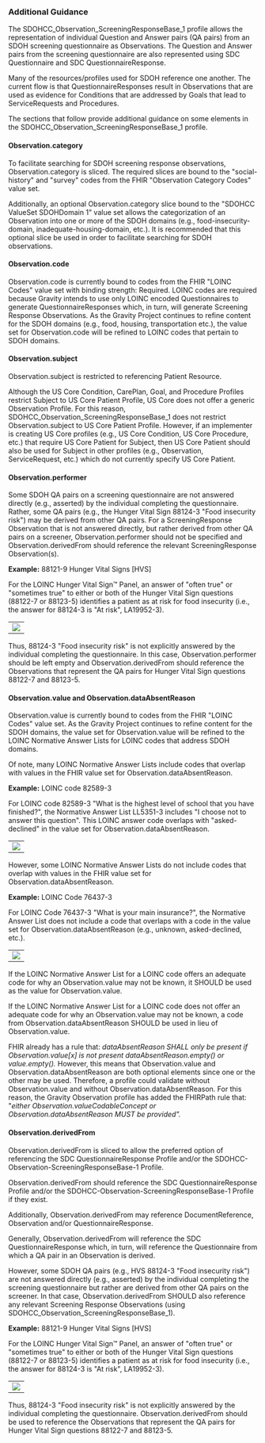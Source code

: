 ### Additional Guidance

The SDOHCC\_Observation\_ScreeningResponseBase\_1 profile allows the representation of individual Question and Answer pairs (QA pairs) from an SDOH screening questionnaire as Observations. The Question and Answer pairs from the screening questionnaire are also represented using SDC Questionnaire and SDC QuestionnaireResponse.

Many of the resources/profiles used for SDOH reference one another. The current flow is that QuestionnaireResponses result in Observations that are used as evidence for Conditions that are addressed by Goals that lead to ServiceRequests and Procedures.

The sections that follow provide additional guidance on some elements in the SDOHCC\_Observation\_ScreeningResponseBase\_1 profile.

#### Observation.category

To facilitate searching for SDOH screening response observations, Observation.category is sliced. The required slices are bound to the &quot;social-history&quot; and &quot;survey&quot; codes from the FHIR &quot;Observation Category Codes&quot; value set.

Additionally, an optional Observation.category slice bound to the &quot;SDOHCC ValueSet SDOHDomain 1&quot; value set allows the categorization of an Observation into one or more of the SDOH domains (e.g., food-insecurity-domain, inadequate-housing-domain, etc.). It is recommended that this optional slice be used in order to facilitate searching for SDOH observations.

#### Observation.code

Observation.code is currently bound to codes from the FHIR &quot;LOINC Codes&quot; value set with binding strength: Required. LOINC codes are required because Gravity intends to use only LOINC encoded Questionnaires to generate QuestionnaireResponses which, in turn, will generate Screening Response Observations. As the Gravity Project continues to refine content for the SDOH domains (e.g., food, housing, transportation etc.), the value set for Observation.code will be refined to LOINC codes that pertain to SDOH domains.

#### Observation.subject

Observation.subject is restricted to referencing Patient Resource.

Although the US Core Condition, CarePlan, Goal, and Procedure Profiles restrict Subject to US Core Patient Profile, US Core does not offer a generic Observation Profile. For this reason, SDOHCC\_Observation\_ScreeningResponseBase\_1 does not restrict Observation.subject to US Core Patient Profile. However, if an implementer is creating US Core profiles (e.g., US Core Condition, US Core Procedure, etc.) that require US Core Patient for Subject, then US Core Patient should also be used for Subject in other profiles (e.g., Observation, ServiceRequest, etc.) which do not currently specify US Core Patient.

#### Observation.performer

Some SDOH QA pairs on a screening questionnaire are not answered directly (e.g., asserted) by the individual completing the questionnaire. Rather, some QA pairs (e.g., the Hunger Vital Sign 88124-3 &quot;Food insecurity risk&quot;) may be derived from other QA pairs. For a ScreeningResponse Observation that is not answered directly, but rather derived from other QA pairs on a screener, Observation.performer should not be specified and Observation.derivedFrom should reference the relevant ScreeningResponse Observation(s).

**Example:** 88121-9 Hunger Vital Signs [HVS]

For the LOINC Hunger Vital Sign™ Panel, an answer of &quot;often true&quot; or &quot;sometimes true&quot; to either or both of the Hunger Vital Sign questions (88122-7 or 88123-5) identifies a patient as at risk for food insecurity (i.e., the answer for 88124-3 is &quot;At risk&quot;, LA19952-3).

<table><tr><td><img src="Observation_performer.png" /></td></tr></table>

Thus, 88124-3 &quot;Food insecurity risk&quot; is not explicitly answered by the individual completing the questionnaire. In this case, Observation.performer should be left empty and Observation.derivedFrom should reference the Observations that represent the QA pairs for Hunger Vital Sign questions 88122-7 and 88123-5.

#### Observation.value and Observation.dataAbsentReason

Observation.value is currently bound to codes from the FHIR &quot;LOINC Codes&quot; value set. As the Gravity Project continues to refine content for the SDOH domains, the value set for Observation.value will be refined to the LOINC Normative Answer Lists for LOINC codes that address SDOH domains.

Of note, many LOINC Normative Answer Lists include codes that overlap with values in the FHIR value set for Observation.dataAbsentReason.

**Example:** LOINC code 82589-3

For LOINC code 82589-3 &quot;What is the highest level of school that you have finished?&quot;, the Normative Answer List LL5351-3 includes &quot;I choose not to answer this question&quot;. This LOINC answer code overlaps with &quot;asked-declined&quot; in the value set for Observation.dataAbsentReason.

<table><tr><td><img src="Observation_value_1.png" /></td></tr></table>

However, some LOINC Normative Answer Lists do not include codes that overlap with values in the FHIR value set for Observation.dataAbsentReason.

**Example:** LOINC Code 76437-3

For LOINC Code 76437-3 &quot;What is your main insurance?&quot;, the Normative Answer List does not include a code that overlaps with a code in the value set for Observation.dataAbsentReason (e.g., unknown, asked-declined, etc.).

<table><tr><td><img src="Observation_value_2.png" /></td></tr></table>

If the LOINC Normative Answer List for a LOINC code offers an adequate code for why an Observation.value may not be known, it SHOULD be used as the value for Observation.value.

If the LOINC Normative Answer List for a LOINC code does not offer an adequate code for why an Observation.value may not be known, a code from Observation.dataAbsentReason SHOULD be used in lieu of Observation.value.

FHIR already has a rule that: _dataAbsentReason SHALL only be present if Observation.value[x] is not present dataAbsentReason.empty() or value.empty()._ However, this means that Observation.value and Observation.dataAbsentReason are both optional elements since one or the other may be used. Therefore, a profile could validate without Observation.value and without Observation.dataAbsentReason. For this reason, the Gravity Observation profile has added the FHIRPath rule that: &quot;_either Observation.valueCodableConcept or Observation.dataAbsentReason MUST be provided&quot;._

#### Observation.derivedFrom

Observation.derivedFrom is sliced to allow the preferred option of referencing the SDC QuestionnaireResponse Profile and/or the SDOHCC-Observation-ScreeningResponseBase-1 Profile.

Observation.derivedFrom should reference the SDC QuestionnaireResponse Profile and/or the SDOHCC-Observation-ScreeningResponseBase-1 Profile if they exist.

Additionally, Observation.derivedFrom may reference DocumentReference, Observation and/or QuestionnaireResponse.

Generally, Observation.derivedFrom will reference the SDC QuestionnaireResponse which, in turn, will reference the Questionnaire from which a QA pair in an Observation is derived.

However, some SDOH QA pairs (e.g., HVS 88124-3 &quot;Food insecurity risk&quot;) are not answered directly (e.g., asserted) by the individual completing the screening questionnaire but rather are derived from other QA pairs on the screener. In that case, Observation.derivedFrom SHOULD also reference any relevant Screening Response Observations (using SDOHCC\_Observation\_ScreeningResponseBase\_1).

**Example:** 88121-9 Hunger Vital Signs [HVS]

For the LOINC Hunger Vital Sign™ Panel, an answer of &quot;often true&quot; or &quot;sometimes true&quot; to either or both of the Hunger Vital Sign questions (88122-7 or 88123-5) identifies a patient as at risk for food insecurity (i.e., the answer for 88124-3 is &quot;At risk&quot;, LA19952-3).

<table><tr><td><img src="Observation_performer.png" /></td></tr></table>

Thus, 88124-3 &quot;Food insecurity risk&quot; is not explicitly answered by the individual completing the questionnaire. Observation.derivedFrom should be used to reference the Observations that represent the QA pairs for Hunger Vital Sign questions 88122-7 and 88123-5.